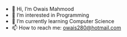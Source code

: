 - 👋 Hi, I’m Owais Mahmood
- 👀 I’m interested in Programming
- 🌱 I’m currently learning Computer Science
- 📫 How to reach me: owais280@hotmail.com

<!---
omahmood280/omahmood280 is a ✨ special ✨ repository because its `README.md` (this file) appears on your GitHub profile.
You can click the Preview link to take a look at your changes.
--->
